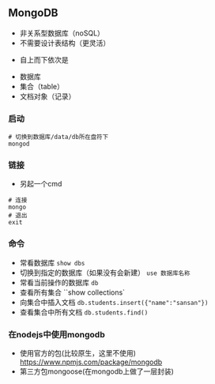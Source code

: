 ## MongoDB
- 非关系型数据库（noSQL）
- 不需要设计表结构（更灵活）
+ 自上而下依次是
* 数据库
* 集合（table）
* 文档对象（记录）

### 启动
``` shell
# 切换到数据库/data/db所在盘符下
mongod
```

### 链接
- 另起一个cmd
``` shell
# 连接
mongo
# 退出
exit
```
### 命令
- 常看数据库 `show dbs`
- 切换到指定的数据库（如果没有会新建） `use 数据库名称`
- 常看当前操作的数据库 `db`
- 查看所有集合 ``show collections`
- 向集合中插入文档  `db.students.insert({"name":"sansan"})`
- 查看集合中所有文档 `db.students.find()`

### 在nodejs中使用mongodb
- 使用官方的包(比较原生，这里不使用)  https://www.npmjs.com/package/mongodb
- 第三方包mongoose(在mongodb上做了一层封装)
